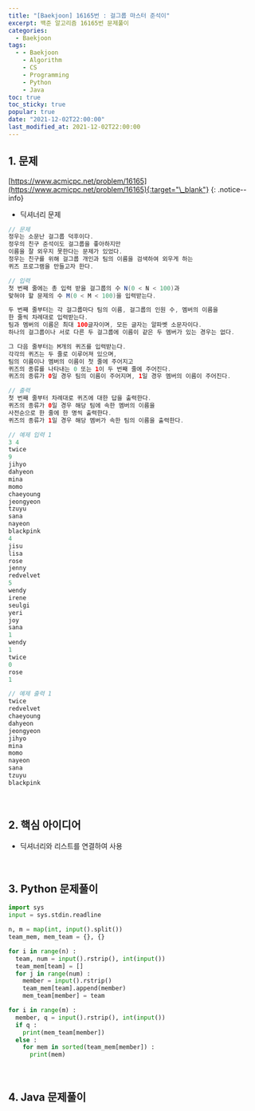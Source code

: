 ```yaml
---
title: "[Baekjoon] 16165번 : 걸그룹 마스터 준석이"
excerpt: 백준 알고리즘 16165번 문제풀이
categories:
  - Baekjoon
tags:
  - - Baekjoon
    - Algorithm
    - CS
    - Programming
    - Python
    - Java
toc: true
toc_sticky: true
popular: true
date: "2021-12-02T22:00:00"
last_modified_at: 2021-12-02T22:00:00
---
```


## 1. 문제

[https://www.acmicpc.net/problem/16165](https://www.acmicpc.net/problem/16165){:target="\_blank"}
{: .notice--info}

- 딕셔너리 문제

```java
// 문제
정우는 소문난 걸그룹 덕후이다.
정우의 친구 준석이도 걸그룹을 좋아하지만
이름을 잘 외우지 못한다는 문제가 있었다.
정우는 친구를 위해 걸그룹 개인과 팀의 이름을 검색하여 외우게 하는
퀴즈 프로그램을 만들고자 한다.

// 입력
첫 번째 줄에는 총 입력 받을 걸그룹의 수 N(0 < N < 100)과
맞혀야 할 문제의 수 M(0 < M < 100)을 입력받는다.

두 번째 줄부터는 각 걸그룹마다 팀의 이름, 걸그룹의 인원 수, 멤버의 이름을
한 줄씩 차례대로 입력받는다.
팀과 멤버의 이름은 최대 100글자이며, 모든 글자는 알파벳 소문자이다.
하나의 걸그룹이나 서로 다른 두 걸그룹에 이름이 같은 두 멤버가 있는 경우는 없다.

그 다음 줄부터는 M개의 퀴즈를 입력받는다.
각각의 퀴즈는 두 줄로 이루어져 있으며,
팀의 이름이나 멤버의 이름이 첫 줄에 주어지고
퀴즈의 종류를 나타내는 0 또는 1이 두 번째 줄에 주어진다.
퀴즈의 종류가 0일 경우 팀의 이름이 주어지며, 1일 경우 멤버의 이름이 주어진다.

// 출력
첫 번째 줄부터 차례대로 퀴즈에 대한 답을 출력한다.
퀴즈의 종류가 0일 경우 해당 팀에 속한 멤버의 이름을
사전순으로 한 줄에 한 명씩 출력한다.
퀴즈의 종류가 1일 경우 해당 멤버가 속한 팀의 이름을 출력한다.

// 예제 입력 1
3 4
twice
9
jihyo
dahyeon
mina
momo
chaeyoung
jeongyeon
tzuyu
sana
nayeon
blackpink
4
jisu
lisa
rose
jenny
redvelvet
5
wendy
irene
seulgi
yeri
joy
sana
1
wendy
1
twice
0
rose
1

// 예제 출력 1
twice
redvelvet
chaeyoung
dahyeon
jeongyeon
jihyo
mina
momo
nayeon
sana
tzuyu
blackpink
```

<br>

## 2. 핵심 아이디어

- 딕셔너리와 리스트를 연결하여 사용

<br>

## 3. Python 문제풀이

```python
import sys
input = sys.stdin.readline

n, m = map(int, input().split())
team_mem, mem_team = {}, {}

for i in range(n) :
  team, num = input().rstrip(), int(input())
  team_mem[team] = []
  for j in range(num) :
    member = input().rstrip()
    team_mem[team].append(member)
    mem_team[member] = team

for i in range(m) :
  member, q = input().rstrip(), int(input())
  if q :
    print(mem_team[member])
  else :
    for mem in sorted(team_mem[member]) :
      print(mem)
```

<br>

## 4. Java 문제풀이

```java

```
